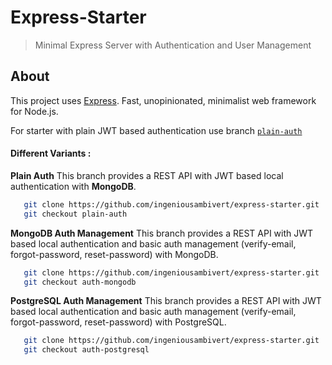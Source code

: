 # Express-Starter

> Minimal Express Server with Authentication and User Management

## About

This project uses [Express](https://expressjs.com/). Fast, unopinionated, minimalist web framework for Node.js. 

For starter with plain JWT based authentication use branch [`plain-auth`](https://github.com/ingeniousambivert/express-auth-starter/tree/plain-auth)


#### Different Variants : 


 **Plain Auth** 
 This branch provides a REST API with JWT based local authentication with **MongoDB**.
 ```bash
    git clone https://github.com/ingeniousambivert/express-starter.git
    git checkout plain-auth
  ```

 **MongoDB Auth Management**
 This branch provides a REST API with JWT based local authentication and basic auth management (verify-email, forgot-password, reset-password) with MongoDB.
 ```bash
    git clone https://github.com/ingeniousambivert/express-starter.git
    git checkout auth-mongodb
  ```

 **PostgreSQL Auth Management**
 This branch provides a REST API with JWT based local authentication and basic auth management (verify-email, forgot-password, reset-password) with PostgreSQL.
 ```bash
    git clone https://github.com/ingeniousambivert/express-starter.git
    git checkout auth-postgresql
  ```